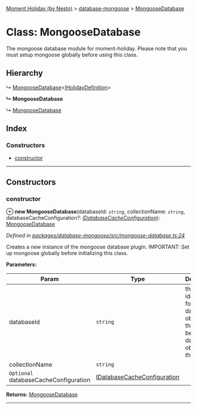 [Moment Holiday (by Nesto)](../README.md) > [database-mongoose](../modules/database_mongoose.md) > [MongooseDatabase](../classes/database_mongoose.mongoosedatabase.md)

# Class: MongooseDatabase

The mongoose database module for moment-holiday. Please note that you must setup mongoose globally before using this class.

## Hierarchy

↳  [MongooseDatabase](database_mongoose.mongoosedatabase.md)<[IHolidayDefinition](../interfaces/database_mongoose.iholidaydefinition.md)>

**↳ MongooseDatabase**

↳  [MongooseDatabase](database_mongoose.mongoosedatabase.md)

## Index

### Constructors

* [constructor](database_mongoose.mongoosedatabase.md#constructor)

---

## Constructors

<a id="constructor"></a>

###  constructor

⊕ **new MongooseDatabase**(databaseId: *`string`*, collectionName: *`string`*, databaseCacheConfiguration?: *[IDatabaseCacheConfiguration](../interfaces/_node_modules__nesto_software_moment_holiday_core_src_database_database_cache_configuration_interface_.idatabasecacheconfiguration.md)*): [MongooseDatabase](database_mongoose.mongoosedatabase.md)

*Defined in [packages/database-mongoose/src/mongoose-database.ts:24](https://github.com/nesto-software/moment-holiday/blob/c39e49d/packages/database-mongoose/src/mongoose-database.ts#L24)*

Creates a new instance of the mongoose database plugin. IMPORTANT: Set up mongoose globally before initializing this class.

**Parameters:**

| Param | Type | Description |
| ------ | ------ | ------ |
| databaseId | `string` |  the identifier for this datbase object - there must be only one database object with this id |
| collectionName | `string` |
| `Optional` databaseCacheConfiguration | [IDatabaseCacheConfiguration](../interfaces/_node_modules__nesto_software_moment_holiday_core_src_database_database_cache_configuration_interface_.idatabasecacheconfiguration.md) |

**Returns:** [MongooseDatabase](database_mongoose.mongoosedatabase.md)

___


